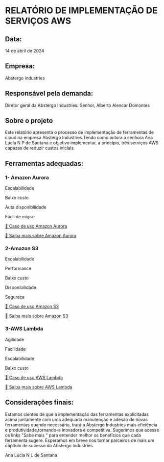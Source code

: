 # RELATÓRIO DE IMPLEMENTAÇÃO DE SERVIÇOS AWS


<h2>Data:</h2>
<p>14 de abril de 2024</P>

<h2>Empresa:</h2>
<p>Abstergo Industries</P>

<h2>Responsável pela demanda:</h2>
<p>Diretor geral da Abstergo Industries:
Senhor, Alberto Alencar Domontes</P>

<p></P>
<p></P>

<h2>Sobre o projeto</h2>
<p>Este relatório apresenta o processo de implementação de ferramentas de cloud na empresa Abstergo Industries.Tendo como autora a senhora Ana Lúcia N.P de Santana e objetivo implementar, a princípio, três serviços AWS capazes de reduzir custos iniciais.</P>

<p></P>
<p></P>

<h2>Ferramentas adequadas:</h2>

<h3>1- Amazon Aurora</h3>
<p>Escalabilidade</P>
<p>Baixo custo</P>
<p>Auta disponibilidade</P>
<p>Fácil de migrar</P>
<p>
<a href="https://docs.google.com/document/d/1UwgMJIKGwTLjNXG-_4at3yJk0WlwkYQ3PUpgvqX2qf4/edit#heading=h.pefbppvqwn6t">🔗 Caso de uso Amazon Aurora</a>
</P>
<p>
<a href="https://aws.amazon.com/rds/aurora/">🔗 Saiba mais sobre Amazon Aurora</a>
</P>
 
<h3>2-Amazon S3 </h3>
<p>Escalabilidade</P>
<p>Performance</P>
<p>Baixo custo</P>
<p>Disponibilidade</P>
<p>Seguraça</P>
<p>
<a href="https://docs.google.com/document/d/1xWPRYYA6TKOkveR8Ar_yOZJ-UND3DHVUeKVz0YsNJ8I/edit">🔗 Caso de uso Amazon S3</a>
</P>

<p>
<a href="https://www.treinaweb.com.br/blog/o-que-e-aws-s3">🔗 Saiba mais sobre  Amazon S3</a>
</P>

 


<h3>3-AWS Lambda </h3>
<p>Agilidade</P>
<p>Facilidade</P>
<p>Escalabilidade</P>
 <p>Baixo custo</P>
<p>
 <a href="https://docs.google.com/document/d/11Ar8f4uuLH2Li4kbIAZ5RTuH_QmZP7zQd1JQTWJkZfE/edit#heading=h.h0odjzt56e9v">🔗 Caso de uso AWS Lambda</a>
</P>

<p>
 <a href="https://aws.amazon.com/lambda/">🔗 Saiba mais sobre AWS Lambda</a>
</P>




 <h2>Considerações finais:</h2>

<p>
  Estamos cientes de que a implementação das ferramentas explicitadas acima juntamente com uma adequada manutenção e adesão de novas ferramentas quando necessário, trará a Abstergo Industries mais eficiência e produtividade,tornando-a inovadora e competitiva. Sugerimos que acesse os links "Sabe mais " para entender melhor os benefícios que cada ferramenta sugere. Esperamos em breve nos tornar parceiros de mais um capítulo de sucesso da Abstergo Industries.
  </P>

<p></P>
<p></P>
<p></P>
<p></P>
<p></P>
<p></P>
<p></P>
<p></P>

  <p>Ana Lúcia N L de Santana</P>























